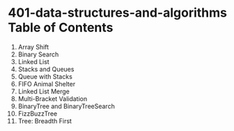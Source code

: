 # 401-data-structures-and-algorithms Table of Contents

1. Array Shift
1. Binary Search
1. Linked List
1. Stacks and Queues
1. Queue with Stacks
1. FIFO Animal Shelter
1. Linked List Merge
1. Multi-Bracket Validation
1. BinaryTree and BinaryTreeSearch
1. FizzBuzzTree
1. Tree: Breadth First

